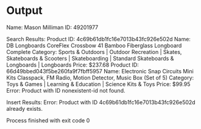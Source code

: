 # Output

Name: Mason Milliman
ID: 49201977

Search Results:
Product ID: 4c69b61db1fc16e7013b43fc926e502d
Name: DB Longboards CoreFlex Crossbow 41 Bamboo Fiberglass Longboard Complete
Category: Sports & Outdoors | Outdoor Recreation | Skates, Skateboards & Scooters | Skateboarding | Standard Skateboards & Longboards | Longboards
Price: $237.68
Product ID: 66d49bbed043f5be260fa9f7fbff5957
Name: Electronic Snap Circuits Mini Kits Classpack, FM Radio, Motion Detector, Music Box (Set of 5)
Category: Toys & Games | Learning & Education | Science Kits & Toys
Price: $99.95
Error: Product with ID nonexistent-id not found.

Insert Results:
Error: Product with ID 4c69b61db1fc16e7013b43fc926e502d already exists.

Process finished with exit code 0
